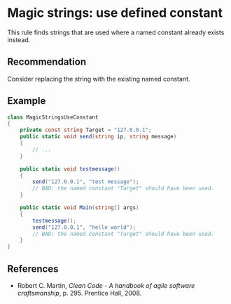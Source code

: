 # Magic strings: use defined constant
This rule finds strings that are used where a named constant already exists instead.


## Recommendation
Consider replacing the string with the existing named constant.


## Example

```csharp
class MagicStringsUseConstant
{
    private const string Target = "127.0.0.1";
    public static void send(string ip, string message)
    {
        // ...
    }

    public static void testmessage()
    {
        send("127.0.0.1", "test message");
        // BAD: the named constant "Target" should have been used.
    }

    public static void Main(string[] args)
    {
        testmessage();
        send("127.0.0.1", "hello world");
        // BAD: the named constant "Target" should have been used.
    }
}

```

## References
* Robert C. Martin, *Clean Code - A handbook of agile software craftsmanship*, p. 295. Prentice Hall, 2008.
